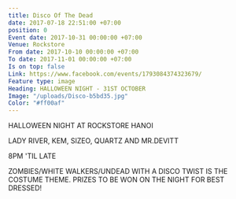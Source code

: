 ```yaml
---
title: Disco Of The Dead
date: 2017-07-18 22:51:00 +07:00
position: 0
Event date: 2017-10-31 00:00:00 +07:00
Venue: Rockstore
From date: 2017-10-10 00:00:00 +07:00
To date: 2017-11-01 00:00:00 +07:00
Is on top: false
Link: https://www.facebook.com/events/1793084374323679/
Feature type: image
Heading: HALLOWEEN NIGHT - 31ST OCTOBER
Image: "/uploads/Disco-b5bd35.jpg"
Color: "#ff00af"
---
```


HALLOWEEN NIGHT AT ROCKSTORE HANOI

LADY RIVER, KEM, SIZEO, QUARTZ AND MR.DEVITT

8PM 'TIL LATE

ZOMBIES/WHITE WALKERS/UNDEAD WITH A DISCO TWIST IS THE COSTUME THEME. PRIZES TO BE WON ON THE NIGHT FOR BEST DRESSED!